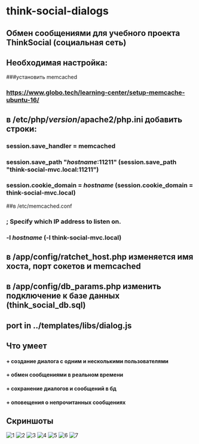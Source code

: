 # think-social-dialogs
## Обмен сообщениями для учебного проекта ThinkSocial (социальная сеть)
## Необходимая настройка:
###установить memcached
### https://www.globo.tech/learning-center/setup-memcache-ubuntu-16/

## в /etc/php/*version*/apache2/php.ini  добавить строки:
### session.save_handler = memcached
### session.save_path "*hostname*:11211" (session.save_path "think-social-mvc.local:11211")
### session.cookie_domain = *hostname* (session.cookie_domain = think-social-mvc.local)

##в /etc/memcached.conf 
### ; Specify which IP address to listen on.
### -l *hostname* (-l think-social-mvc.local)

## в /app/config/ratchet_host.php изменяется имя хоста, порт сокетов и memcached
## в /app/config/db_params.php изменить подключение к базе данных (think_social_db.sql)

## port in ../templates/libs/dialog.js

##  Что умеет

#### + создание диалога с одним и несколькими пользователями
#### + обмен сообщениями в реальном времени
#### + сохранение диалогов и сообщений в бд
#### + оповещения о непрочитанных сообщениях

## Скриншоты

![1](https://cloud.githubusercontent.com/assets/23549840/22281519/0616ee3a-e2e0-11e6-8215-8936f58d1bd0.JPG)
![2](https://cloud.githubusercontent.com/assets/23549840/22281523/064d37ce-e2e0-11e6-9189-774787264228.JPG)
![3](https://cloud.githubusercontent.com/assets/23549840/22281524/065488f8-e2e0-11e6-9cb3-f870fb75ccad.JPG)
![4](https://cloud.githubusercontent.com/assets/23549840/22281522/064cf002-e2e0-11e6-8acc-fa77659406ce.JPG)
![5](https://cloud.githubusercontent.com/assets/23549840/22281525/0656985a-e2e0-11e6-9ac1-2abfde6f82e3.JPG)
![6](https://cloud.githubusercontent.com/assets/23549840/22281526/0685bc66-e2e0-11e6-8339-53f73dd0cec3.JPG)
![7](https://cloud.githubusercontent.com/assets/23549840/22281521/063b0748-e2e0-11e6-8600-1c07ffb64faf.JPG)
